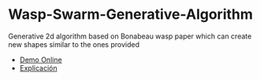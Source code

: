 # Wasp-Swarm-Generative-Algorithm
Generative 2d algorithm based on Bonabeau wasp paper which can create new shapes similar to the ones provided 

- [Demo Online](https://xirzag.github.io/Wasp-Swarm-Generative-Algorithm/WebBuild/)
- [Explicación](https://github.com/Xirzag/Wasp-Swarm-Generative-Algorithm/blob/master/paper.pdf)
